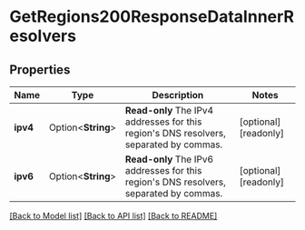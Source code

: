 # GetRegions200ResponseDataInnerResolvers

## Properties

Name | Type | Description | Notes
------------ | ------------- | ------------- | -------------
**ipv4** | Option<**String**> | __Read-only__ The IPv4 addresses for this region's DNS resolvers, separated by commas. | [optional][readonly]
**ipv6** | Option<**String**> | __Read-only__ The IPv6 addresses for this region's DNS resolvers, separated by commas. | [optional][readonly]

[[Back to Model list]](../README.md#documentation-for-models) [[Back to API list]](../README.md#documentation-for-api-endpoints) [[Back to README]](../README.md)


